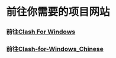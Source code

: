 # 前往你需要的项目网站

### 前往[Clash For Windows](https://github.com/Fndroid/clash_for_windows_pkg/releases)

### 前往[Clash-for-Windows_Chinese](https://github.com/ender-zhao/Clash-for-Windows_Chinese)
